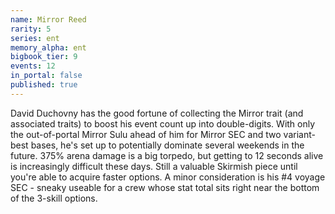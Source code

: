 ```yaml
---
name: Mirror Reed
rarity: 5
series: ent
memory_alpha: ent
bigbook_tier: 9
events: 12
in_portal: false
published: true
---
```


David Duchovny has the good fortune of collecting the Mirror trait (and associated traits) to boost his event count up into double-digits. With only the out-of-portal Mirror Sulu ahead of him for Mirror SEC and two variant-best bases, he's set up to potentially dominate several weekends in the future. 375% arena damage is a big torpedo, but getting to 12 seconds alive is increasingly difficult these days. Still a valuable Skirmish piece until you're able to acquire faster options. A minor consideration is his #4 voyage SEC - sneaky useable for a crew whose stat total sits right near the bottom of the 3-skill options.
